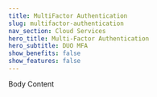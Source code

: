 ```yaml
---
title: MultiFactor Authentication
slug: multifactor-authentication
nav_section: Cloud Services
hero_title: Multi-Factor Authentication
hero_subtitle: DUO MFA
show_benefits: false
show_features: false
---
```

Body Content
